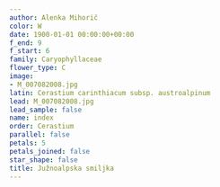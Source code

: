 ```yaml
---
author: Alenka Mihorič
color: W
date: 1900-01-01 00:00:00+00:00
f_end: 9
f_start: 6
family: Caryophyllaceae
flower_type: C
image:
- M_007082008.jpg
latin: Cerastium carinthiacum subsp. austroalpinum
lead: M_007082008.jpg
lead_sample: false
name: index
order: Cerastium
parallel: false
petals: 5
petals_joined: false
star_shape: false
title: Južnoalpska smiljka
---
```


